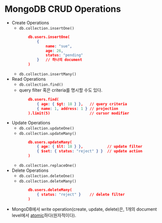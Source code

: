 # MongoDB CRUD Operations

- Create Operations
    - `db.collection.insertOne()`
        ```json
            db.users.insertOne(
                {
                    name: "sue",
                    age: 26,
                    status: "pending"
                }   // 하나의 document
            )
        ```
    - `db.collection.insertMany()`
- Read Operations
    - `db.collection.find()`
    - query filter 혹은 criteria를 명시할 수도 있다.
        ```json
            db.users.find(
                { age: { $gt: 18 } },   // query criteria
                { name: 1, address: 1 } // projection
            ).limit(5)                  // cursor modifier
        ```
- Update Operations
    - `db.collection.updateOne()`
    - `db.collection.updateMany()`
        ```json
            db.users.updateMany(
                { age: { $lt: 18 } },           // update filter
                { $set: { status: "reject" } }  // update action
            )
        ```
    - `db.collection.replaceOne()`
- Delete Operations
    - `db.collection.deleteOne()`
    - `db.collection.deleteMany()`
        ```json
            db.users.deleteMany(
                { status: "reject" }    // delete filter
            )
        ```
- MongoDB에서 write operation(create, update, delete)은, 1개의 document level에서 [atomic](https://docs.mongodb.com/v4.4/reference/glossary/#std-term-atomic-operation)하다(원자적이다).